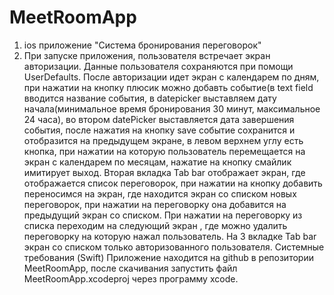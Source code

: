# MeetRoomApp

1) ios приложение "Система бронирования переговорок" 
2) При запуске приложения, пользователя встречает экран авторизации. Данные пользователя сохраняются при помощи UserDefaults.
После авторизации идет экран с календарем по дням, при нажатии на кнопку плюсик можно добавть событие(в text field вводится название события, в datepicker выставляем дату начала(минимальное время бронирования 30 минут, максимальное 24 часа), во втором datePicker выставляется дата завершения события, после нажатия на кнопку save событие сохранится и отобразится на предыдущем экране, в левом верхнем углу есть кнопка, при нажатии на которую пользователь перемещается на экран с календарем по месяцам, нажатие на кнопку смайлик имитирует выход. Вторая вкладка Tab bar отображает экран, где отображается список переговорок, при нажатии на кнопку добавить переносимся на экран, где находится экран со списком новых переговорок, при нажатии на переговорку она добавится на предыдущий экран со списком. При нажатии на переговорку из списка переходим на следующий экран , где можно удалить переговорку на которую нажал пользователь. На 3 вкладке Tab bar экран со списком только авторизованного пользователя.
Системные требования (Swift)
Приложение находится на github в репозитории MeetRoomApp, после скачивания запустить файл MeetRoomApp.xcodeproj через программу xcode.

